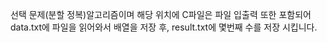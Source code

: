 선택 문제(분할 정복)알고리즘이며 해당 위치에 C파일은 파일 입출력 또한 포함되어 data.txt에 파일을 읽어와서 배열을 저장 후, result.txt에 몇번째 수를 저장 시킵니다.
